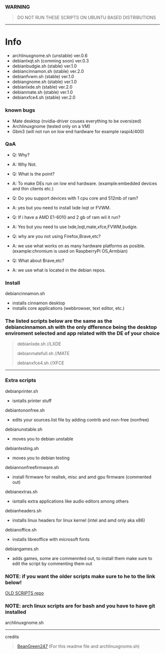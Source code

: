 ### WARNING
> DO NOT RUN THESE SCRIPTS ON UBUNTU BASED DISTRIBUTIONS

---

# Info

* archlinuxgnome.sh (unstable) ver.0.6
* debianlxqt.sh (comming soon) ver.0.3
* debianbudgie.sh (stable) ver.1.0
* debiancinnamon.sh (stable) ver.2.0
* debianfvwm.sh (stable) ver.1.0
* debiangnome.sh (stable) ver.1.0
* debianlxde.sh (stable) ver.2.0
* debianmate.sh (stable) ver.1.0
* debianxfce4.sh (stable) ver.2.0

### known bugs

* Mate desktop (nvidia-driver couses everything to be oversized)
* Archlinuxgnome (tested only on a VM)
* Gbm3 (will not run on low end hardware for example raspi4/400)

### QaA

* Q: Why?
* A: Why Not.



* Q: What is the point?
* A: To make DEs run on low end hardware. (example:embedded devices and thin clients etc.)



* Q: Do you support devices with 1 cpu core and 512mb of ram?
* A: yes but you need to install lxde lxqt or FVWM.



* Q: If i have a AMD E1-6010 and 2 gb of ram wil it run?
* A: Yes but you need to use lxde,lxqt,mate,xfce,FVWM,budgie.



* Q: why are you not using Firefox,Brave,etc?
* A: we use what works on as many hardware platforms as posible. (example:chromium is used on RaspberryPi OS,Armbian)



* Q: What about Brave,etc?
* A: we use what is located in the debian repos.



### Install

debiancinnamon.sh    
* installs cinnamon desktop 
* installs core applications (webbrowser, text editor, etc.)
  
### The listed scripts below are the same as the **debiancinnamon.sh** with the only dfference being the desktop enviroment selected and app related with the DE of your choice
> debianlxde.sh       //LXDE
> 
> debianmatefull.sh   //MATE
>     
> debianxfce4.sh      //XFCE

---

### Extra scripts

debianprinter.sh
* isntalls printer stuff

debiantononfree.sh
* edits your sources.list file by adding contrib and non-free (nonfree)

debianunstable.sh 
* moves you to debian unstable

debiantesting.sh 
* moves you to debian testing

debiannonfreefirmware.sh
* install firmware for realtek, misc and amd gpu firmware (commented out)

debianextras.sh    
* isntalls extra applications like audio editors among others

debianheaders.sh
* installs linux headers for linux kernel (intel and amd only aka x86)


debianoffice.sh
* installs libreoffice with microsoft fonts

debiangames.sh
* adds games, some are commennted out, to install them make sure to edit the script by commenting them out

### NOTE: if you want the older scripts make sure to he to the link below!

[OLD SCRIPTS repo](https://github.com/LOSOperatingsystem/install-scripts-LOS-OLD-)

### NOTE: arch linux scripts are for bash and you have to have git installed

archlinuxgnome.sh

---
credits
> [BeanGreen247](https://github.com/BeanGreen247) (For this readme file and archlinuxgnome.sh)
